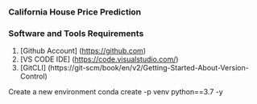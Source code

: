 ### California House Price Prediction

### Software and Tools Requirements

1. [Github Account] (https://github.com)
2. [VS CODE IDE] (https://code.visualstudio.com/)
3. [GitCLI] (https://git-scm/book/en/v2/Getting-Started-About-Version-Control)

Create a new environment
conda create -p venv python==3.7 -y